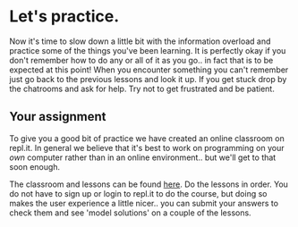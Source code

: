 # Let's practice.

Now it's time to slow down a little bit with the information overload and practice some of the things you've been learning.  It is perfectly okay if you don't remember how to do any or all of it as you go.. in fact that is to be expected at this point!  When you encounter something you can't remember just go back to the previous lessons and look it up.  If you get stuck drop by the chatrooms and ask for help.  Try not to get frustrated and be patient.

## Your assignment

To give you a good bit of practice we have created an online classroom on repl.it.  In general we believe that it's best to work on programming on your _own_ computer rather than in an online environment.. but we'll get to that soon enough.

The classroom and lessons can be found [here](https://repl.it/community/classrooms/34425). Do the lessons in order.  You do not have to sign up or login to repl.it to do the course, but doing so makes the user experience a little nicer.. you can submit your answers to check them and see 'model solutions' on a couple of the lessons.

